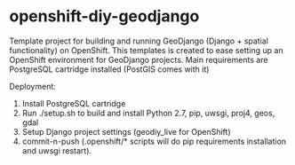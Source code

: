 openshift-diy-geodjango
=======================

Template project for building and running GeoDjango (Django + spatial functionality) on OpenShift.
This templates is created to ease setting up an OpenShift environment for GeoDjango projects.
Main requirements are PostgreSQL cartridge installed (PostGIS comes with it)

Deployment:

1. Install PostgreSQL cartridge
2. Run ./setup.sh to build and install Python 2.7, pip, uwsgi, proj4, geos, gdal
3. Setup Django project settings (geodiy_live for OpenShift)
4. commit-n-push (.openshift/* scripts will do pip requirements installation and uwsgi restart).
